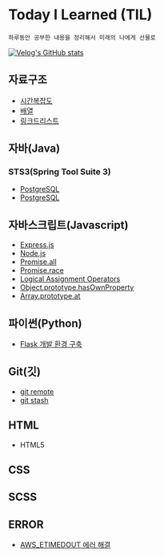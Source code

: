# Today I Learned (TIL)

    하루동안 공부한 내용을 정리해서 미래의 나에게 선물로

[![Velog's GitHub stats](https://velog-readme-stats.vercel.app/api/badge?name=kisyam)](https://velog.io/@kisyam)

## 자료구조

- [시간복잡도](./Algorithm/time%20complexity.md)
- [배열](./Algorithm/Array.md)
- [링크드리스트](./Algorithm/LinkedList.md)

## 자바(Java)

### STS3(Spring Tool Suite 3)

- [PostgreSQL](./java/java19jdbc_postgresql/src/test/com/board/BoardMain.java)
- [PostgreSQL](./java/java19jdbc_postgresql/src/test/com/board/BoardMenu.java)

## 자바스크립트(Javascript)

- [Express.js](./javascript/express.md)
- [Node.js](./javascript/nodejs.md)
- [Promise.all](https://velog.io/@kisyam/Promiseall)
- [Promise.race](https://velog.io/@kisyam/Promise.race)
- [Logical Assignment Operators](https://velog.io/@kisyam/TIL221227)
- [Object.prototype.hasOwnProperty](https://velog.io/@kisyam/Object-hasOwn)
- [Array.prototype.at](https://velog.io/@kisyam/Array.prototype.at)

## 파이썬(Python)

- [Flask 개발 환경 구축](./Python/pymysql.md)

## Git(깃)

- [git remote](./git/git_remote.md)
- [git stash]()

## HTML

- HTML5

## CSS

## SCSS

## ERROR

- [AWS_ETIMEDOUT 에러 해결](./error/AWS_ETIMEDOUT_Error.md)
